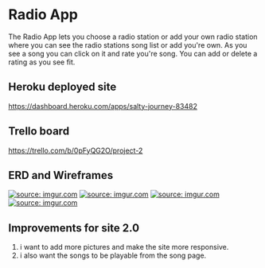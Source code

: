 # Radio App

The Radio App lets you choose a radio station or add your own radio station where you can see the radio stations song list or add you're own. As you see a song you can click on it and rate you're song. You can add or delete a rating as you see fit.




## Heroku deployed site
https://dashboard.heroku.com/apps/salty-journey-83482


## Trello board
https://trello.com/b/0pFyQG2O/project-2

## ERD and Wireframes
<a href="https://imgur.com/gLKqRLs"><img src="https://i.imgur.com/gLKqRLs.jpg" title="source: imgur.com" /></a>
<a href="https://imgur.com/YHVSIb5"><img src="https://i.imgur.com/YHVSIb5.jpg" title="source: imgur.com" /></a>
<a href="https://imgur.com/oc6vvz8"><img src="https://i.imgur.com/oc6vvz8.jpg" title="source: imgur.com" /></a>
<a href="https://imgur.com/y7Kt4B3"><img src="https://i.imgur.com/y7Kt4B3.jpg" title="source: imgur.com" /></a>

## Improvements for site 2.0

1. i want to add more pictures and make the site more responsive.
2. i also want the songs to be playable from the song page.

